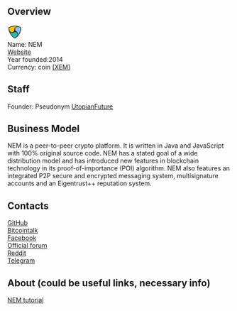 ## Overview
   ![NEM logo](../projects/logo/nem.png)  
    Name: NEM  
    [Website](http://nem.io/)  
    Year founded:2014  
    Currency: coin [(XEM)](https://bitcointalk.org/index.php?topic=654845.0)  
## Staff 
   Founder: Pseudonym [UtopianFuture](https://bitcointalk.org/index.php?action=profile;u=182582)
## Business Model
   NEM is a peer-to-peer crypto platform. It is written in Java and JavaScript with 100% original source code. NEM has a stated goal of a wide distribution model and has introduced new features in blockchain technology in its proof-of-importance (POI) algorithm. NEM also features an integrated P2P secure and encrypted messaging system, multisignature accounts and an Eigentrust++ reputation system. 
## Contacts
   [GitHub](https://github.com/NemProject)  
   [Bitcointalk](https://bitcointalk.org/index.php?topic=654845.0)  
   [Facebook](https://www.facebook.com/ourNEM)  
   [Official forum](https://forum.nem.io/)  
   [Reddit](https://www.reddit.com/r/nem)      
   [Telegram](https://telegram.me/joinchat/Al-9jj3ruJOkbxmwQ7wy-Q)  
## About (could be useful links, necessary info)  
[NEM tutorial](https://blog.nem.io/nem-tutorial-list/)   

